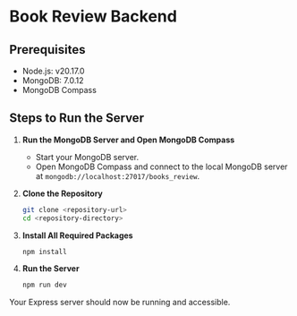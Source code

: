 # Book Review Backend

## Prerequisites

- Node.js: v20.17.0
- MongoDB: 7.0.12
- MongoDB Compass

## Steps to Run the Server

1. **Run the MongoDB Server and Open MongoDB Compass**

   - Start your MongoDB server.
   - Open MongoDB Compass and connect to the local MongoDB server at `mongodb://localhost:27017/books_review`.

2. **Clone the Repository**

   ```sh
   git clone <repository-url>
   cd <repository-directory>
   ```

3. **Install All Required Packages**

   ```sh
   npm install
   ```

4. **Run the Server**
   ```sh
   npm run dev
   ```

Your Express server should now be running and accessible.
